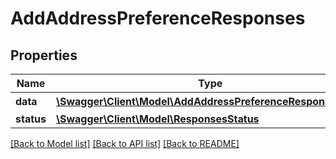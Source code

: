 # AddAddressPreferenceResponses

## Properties
Name | Type | Description | Notes
------------ | ------------- | ------------- | -------------
**data** | [**\Swagger\Client\Model\AddAddressPreferenceResponsesData**](AddAddressPreferenceResponsesData.md) | 地址ID | 
**status** | [**\Swagger\Client\Model\ResponsesStatus**](ResponsesStatus.md) |  | 

[[Back to Model list]](../README.md#documentation-for-models) [[Back to API list]](../README.md#documentation-for-api-endpoints) [[Back to README]](../README.md)


